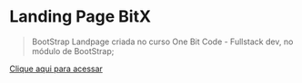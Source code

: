 ﻿# Landing Page BitX
>BootStrap
Landpage criada no curso One Bit Code - Fullstack dev, no módulo de BootStrap;

[Clique aqui para acessar](https://romanoff-97.github.io/exercicio-landing-page/)
